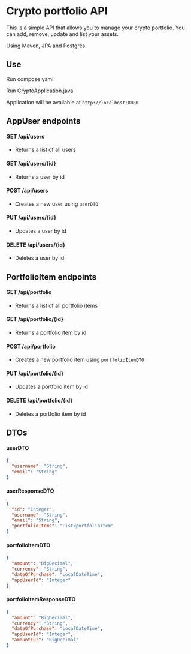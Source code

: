 # Crypto portfolio API

This is a simple API that allows you to manage your crypto portfolio. You can add, remove, update and list your assets.

Using Maven, JPA and Postgres.

## Use

Run compose.yaml

Run CryptoApplication.java

Application will be available at `http://localhost:8080`

## AppUser endpoints

#### GET /api/users

- Returns a list of all users

#### GET /api/users/{id}

- Returns a user by id

#### POST /api/users

- Creates a new user using `userDTO`

#### PUT /api/users/{id}

- Updates a user by id

#### DELETE /api/users/{id}

- Deletes a user by id

## PortfolioItem endpoints

#### GET /api/portfolio

- Returns a list of all portfolio items

#### GET /api/portfolio/{id}

- Returns a portfolio item by id

#### POST /api/portfolio

- Creates a new portfolio item using `portfolioItemDTO`

#### PUT /api/portfolio/{id}

- Updates a portfolio item by id

#### DELETE /api/portfolio/{id}

- Deletes a portfolio item by id

## DTOs

#### userDTO

```json
{
  "username": "String",
  "email": "String"
}
```

#### userResponseDTO

```json
{
  "id": "Integer",
  "username": "String",
  "email": "String",
  "portfolioItems": "List<portfolioItem"
}
```

#### portfolioItemDTO

```json
{
  "amount": "BigDecimal",
  "currency": "String",
  "dateOfPurchase": "LocalDateTime",
  "appUserId": "Integer"
}
```

#### portfolioItemResponseDTO

```json
{
  "amount": "BigDecimal",
  "currency": "String",
  "dateOfPurchase": "LocalDateTime",
  "appUserId": "Integer",
  "amountEur": "BigDecimal"
}
```